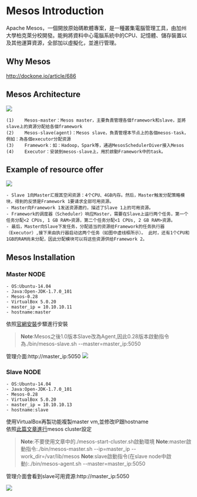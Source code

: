 # Mesos Introduction

Apache Mesos，一個開放原始碼軟體專案，是一種叢集電腦管理工具，由加州大學柏克萊分校開發。能夠將資料中心電腦系統中的CPU、記憶體、儲存裝置以及其他運算資源，全部加以虛擬化，並進行管理。

## Why Mesos

http://dockone.io/article/686

## Mesos Architecture

![](http://mesos.apache.org/assets/img/documentation/architecture3.jpg)

    (1)    Mesos-master：Mesos master，主要負責管理各個framework和slave，並將slave上的資源分配给各個framework
    (2)    Mesos-slave(agent)：Mesos slave，負責管理本节点上的各個mesos-task，例如：為各個executor分配资源
    (3)    Framework：如：Hadoop，Spark等，通過MesosSchedulerDiver接入Mesos
    (4)    Executor：安装到mesos-slave上，用於啟動Framework中的task。
    
## Example of resource offer

![](http://mesos.apache.org/assets/img/documentation/architecture-example.jpg)

    - Slave 1向Master汇报其空闲资源：4个CPU、4GB内存。然后，Master触发分配策略模块，得到的反馈是Framework 1要请求全部可用资源。
    - Master向Framework 1发送资源邀约，描述了Slave 1上的可用资源。
    - Framework的调度器（Scheduler）响应Master，需要在Slave上运行两个任务，第一个任务分配<2 CPUs, 1 GB RAM>资源，第二个任务分配<1 CPUs, 2 GB RAM>资源。
    - 最后，Master向Slave下发任务，分配适当的资源给Framework的任务执行器（Executor）,接下来由执行器启动这两个任务（如图中虚线框所示）。 此时，还有1个CPU和1GB的RAM尚未分配，因此分配模块可以将这些资源供给Framework 2。
    
## Mesos Installation

### Master NODE

    - OS:Ubuntu-14.04
    - Java:Open-JDK-1.7.0_101
    - Mesos-0.28
    - VirtualBox 5.0.20
    - master_ip = 10.10.10.11
    - hostname:master
    
依照[官網安裝](http://mesos.apache.org/gettingstarted/)步驟進行安裝

>**Note**:Mesos之後1.0版本Slave改為Agent,因此0.28版本啟動指令為./bin/mesos-slave.sh --master=master_ip:5050

管理介面:http://master_ip:5050
![](https://goo.gl/VvE6nG)

### Slave NODE

    - OS:Ubuntu-14.04
    - Java:Open-JDK-1.7.0_101
    - Mesos-0.28
    - VirtualBox 5.0.20
    - master_ip = 10.10.10.13
    - hostname:slave
    
使用VirtualBox再製功能複製master vm,並修改IP跟hostname </br>
依照[此篇文章進行](http://blog.csdn.net/u014729236/article/details/46426185)mesos cluster設定

>**Note**:不要使用文章中的./mesos-start-cluster.sh啟動環境
>**Note**:master啟動指令:./bin/mesos-master.sh --ip=master_ip --work_dir=/var/lib/mesos
>**Note**:slave啟動指令(在slave node中啟動):./bin/mesos-agent.sh --master=master_ip:5050

管理介面會看到slave可用資源:http://master_ip:5050

![](https://goo.gl/7ismxG)


